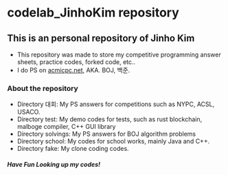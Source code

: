 # codelab_JinhoKim repository

## This is an personal repository of Jinho Kim

+ This repository was made to store my competitive programming answer sheets, practice codes, forked code, etc..
+ I do PS on <a href = "https://acmicpc.net">acmicpc.net</a>, AKA. BOJ, 백준.

### About the repository

+ Directory 대회: My PS answers for competitions such as NYPC, ACSL, USACO.
+ Directory test: My demo codes for tests, such as rust blockchain, malboge compiler, C++ GUI library
+ Directory solvings: My PS answers for BOJ algorithm problems
+ Directory school: My codes for school works, mainly Java and C++.
+ Directory fake: My clone coding codes.

#### *Have Fun Looking up my codes!*
